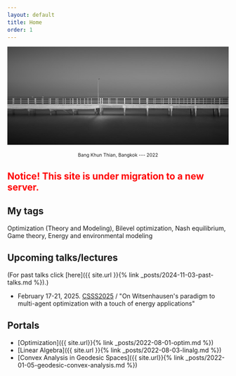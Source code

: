 ```yaml
---
layout: default
title: Home
order: 1
---
```


<!-- Google tag (gtag.js) -->
<script async src="https://www.googletagmanager.com/gtag/js?id=G-YDJ2EH8F91"></script>
<script>
  window.dataLayer = window.dataLayer || [];
  function gtag(){dataLayer.push(arguments);}
  gtag('js', new Date());

  gtag('config', 'G-YDJ2EH8F91');
</script>


![renewable](/assets/images/bkt.jpg)
<center><p style="font-size:8pt;"> Bang Khun Thian, Bangkok --- 2022 </p></center>

<h2 style="color:red;">Notice! This site is under migration to a new server.</h2>

## My tags

Optimization (Theory and Modeling), Bilevel optimization, Nash equilibrium, Game theory, Energy and environmental modeling

## Upcoming talks/lectures

(For past talks click [here]({{ site.url }}{% link _posts/2024-11-03-past-talks.md %}).)

- February 17-21, 2025. [CSSS2025](https://math.sc.su.ac.th/csss2025/) / "On Witsenhausen's paradigm to multi-agent optimization with a touch of energy applications"

## Portals

- [Optimization]({{ site.url}}{% link _posts/2022-08-01-optim.md %})
- [Linear Algebra]({{ site.url }}{% link _posts/2022-08-03-linalg.md %})
- [Convex Analysis in Geodesic Spaces]({{ site.url}}{% link _posts/2022-01-05-geodesic-convex-analysis.md %})
